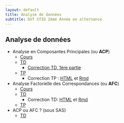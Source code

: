 ```yaml
---
layout: default
title: Analyse de données
subtitle: DUT STID 2ème Année en alternance
---
```


## Analyse de données

- Analyse en Composantes Principales (ou **ACP**)
    - [Cours](acp-cours.html)
    - [TD](acp-td.html)
        - [Correction TD, 1ère partie](acp-td-correction.html)
    - [TP](acp-tp.html)
        - Correction TP : [HTML](acp-td-correction.html) et [Rmd](acp-tp-correction.Rmd)
- Analyse Factorielle des Correspondances (ou **AFC**)
    - [Cours](afc-cours.html)
    - [TD](afc-td.html)
        - Correction TD: [HTML](afc-td-correction.html) et [Rmd](afc-td-correction.Rmd)
    - [TP](afc-tp.html)
- ACP ou AFC ? (sous SAS)
    - [TD](acp-afc-td)
